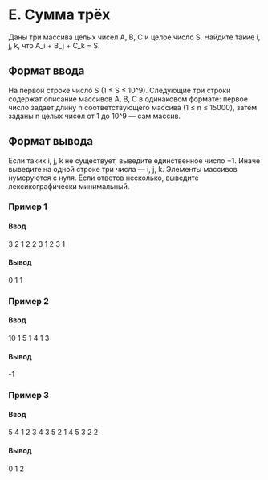 # E. Сумма трёх

Даны три массива целых чисел A, B, C и целое число S.
Найдите такие i, j, k, что A_i + B_j + C_k = S.

## Формат ввода

На первой строке число S (1 ≤ S ≤ 10^9). Следующие три строки содержат описание массивов A, B, C в одинаковом формате: первое число задает длину n соответствующего массива (1 ≤ n ≤ 15000), затем заданы n целых чисел от 1 до 10^9 — сам массив.

## Формат вывода

Если таких i, j, k не существует, выведите единственное число −1. Иначе выведите на одной строке три числа — i, j, k. Элементы массивов нумеруются с нуля. Если ответов несколько, выведите лексикографически минимальный.

### Пример 1

#### Ввод
3
2 1 2
2 3 1
2 3 1

#### Вывод
0 1 1

### Пример 2

#### Ввод
10
1 5
1 4
1 3

#### Вывод
-1

### Пример 3

#### Ввод
5
4 1 2 3 4
3 5 2 1
4 5 3 2 2

#### Вывод
0 1 2

